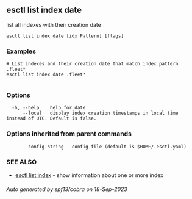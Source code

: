## esctl list index date

list all indexes with their creation date

```
esctl list index date [idx Pattern] [flags]
```

### Examples

```
# List indexes and their creation date that match index pattern .fleet*
esctl list index date .fleet*
	
```

### Options

```
  -h, --help    help for date
      --local   display index creation timestamps in local time instead of UTC. Default is false.
```

### Options inherited from parent commands

```
      --config string   config file (default is $HOME/.esctl.yaml)
```

### SEE ALSO

* [esctl list index](esctl_list_index.md)	 - show information about one or more index

###### Auto generated by spf13/cobra on 18-Sep-2023
